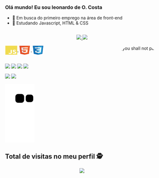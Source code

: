 ### Olá mundo! Eu sou leonardo de O. Costa

- 🔭 Em busca do primeiro emprego na área de front-end
- 🌱 Estudando Javascript, HTML & CSS 

##

<div align="center">
  <a href="https://github.com/leooliveira95">
  <img height="160em" src="https://github-readme-stats.vercel.app/api?username=leooliveira95&show_icons=true&theme=dracula&include_all_commits=true&count_private=true"/>
  <img height="160em" src="https://github-readme-stats.vercel.app/api/top-langs/?username=leooliveira95&layout=compact&langs_count=7&theme=dracula"/>
</div>
  
  <div style="display: inline_block"><br>
  <img align="center" alt="leo-Js" height="30" width="40" src="https://raw.githubusercontent.com/devicons/devicon/master/icons/javascript/javascript-plain.svg">
  <img align="center" alt="leo-HTML" height="30" width="40" src="https://raw.githubusercontent.com/devicons/devicon/master/icons/html5/html5-original.svg">
  <img align="center" alt="leo-CSS" height="30" width="40" src="https://raw.githubusercontent.com/devicons/devicon/master/icons/css3/css3-original.svg">
  <img align="right" alt="you shall not pass" height="150" style="border-radius:50px;" src="https://i.pinimg.com/originals/20/67/af/2067afdcd5975b4ebb396a1f6818c94a.jpg">
</div>
  
##
  
<div> 

  <a href="https://www.linkedin.com/in/leonardo-de-oliveira-costa-8a65a5114/" target="_blank"><img src="https://img.shields.io/badge/-LinkedIn-%230077B5?style=for-the-badge&logo=linkedin&logoColor=white" target="_blank"></a> 
 <a href="https://api.whatsapp.com/send?phone=5511974903547" target="_blank"><img src="https://img.shields.io/badge/WhatsApp-25D366?style=for-the-badge&logo=whatsapp&logoColor=white" target="_blank"></a> 
  <a href = "mailto:leodeoliveira95@gmail.com"><img src="https://img.shields.io/badge/Gmail-D14836?style=for-the-badge&logo=gmail&logoColor=white" target="_blank"></a>
  <a href="https://t.me/Leonardoocosta" target="_blank"><img src="https://img.shields.io/badge/Telegram-2CA5E0?style=for-the-badge&logo=telegram&logoColor=white" target="_blank"></a> 

  <a href="https://discord.gg/r6hBjDem" target="_blank"><img src="https://img.shields.io/badge/Discord-7289DA?style=for-the-badge&logo=discord&logoColor=white" target="_blank"></a>
   <a href="https://www.instagram.com/leonardo_oliveira95/" target="_blank"><img src="https://img.shields.io/badge/-Instagram-%23E4405F?style=for-the-badge&logo=instagram&logoColor=white" target="_blank"></a> 
</div>  
  
![Snake animation](https://github.com/leooliveira95/leooliveira95/blob/output/github-contribution-grid-snake.svg)
  
  <p align="center"> 

 ## Total de visitas no meu perfil :detective: <br>
 <p align="center"> 
   <img src="https://profile-counter.glitch.me/leooliveira95/count.svg" />
 </p>


  

  
  
